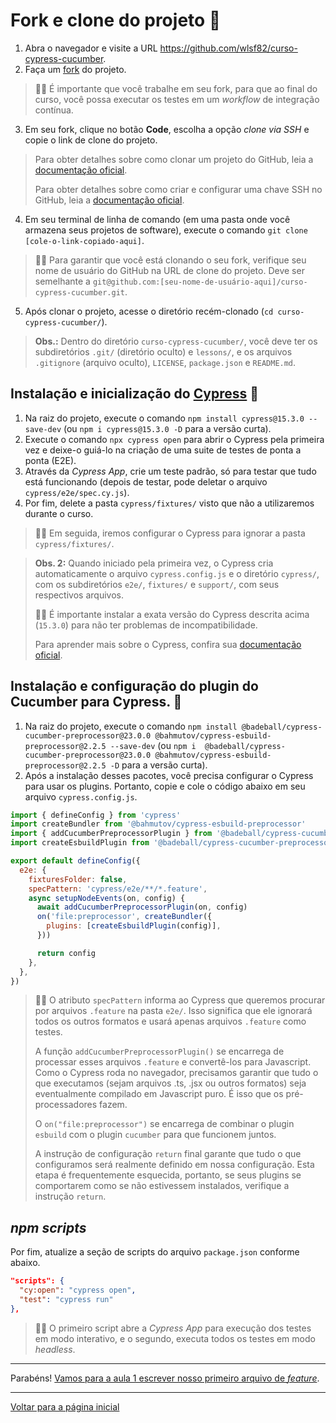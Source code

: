 # Fork e clone do projeto 🐑

1. Abra o navegador e visite a URL <https://github.com/wlsf82/curso-cypress-cucumber>.
2. Faça um [fork]((https://docs.github.com/pt/pull-requests/collaborating-with-pull-requests/working-with-forks/fork-a-repo)) do projeto.

> 👨‍🏫 É importante que você trabalhe em seu fork, para que ao final do curso, você possa executar os testes em um _workflow_ de integração contínua.

3. Em seu fork, clique no botão **Code**, escolha a opção _clone via SSH_ e copie o link de clone do projeto.

> Para obter detalhes sobre como clonar um projeto do GitHub, leia a [documentação oficial](https://docs.github.com/pt/repositories/creating-and-managing-repositories/cloning-a-repository).
>
> Para obter detalhes sobre como criar e configurar uma chave SSH no GitHub, leia a [documentação oficial](https://docs.github.com/pt/authentication/connecting-to-github-with-ssh/about-ssh).

4. Em seu terminal de linha de comando (em uma pasta onde você armazena seus projetos de software), execute o comando `git clone [cole-o-link-copiado-aqui]`.

> 👨‍🏫 Para garantir que você está clonando o seu fork, verifique seu nome de usuário do GitHub na URL de clone do projeto. Deve ser semelhante a `git@github.com:[seu-nome-de-usuário-aqui]/curso-cypress-cucumber.git`.

5. Após clonar o projeto, acesse o diretório recém-clonado (`cd curso-cypress-cucumber/`).

> **Obs.:** Dentro do diretório `curso-cypress-cucumber/`, você deve ter os subdiretórios `.git/` (diretório oculto) e `lessons/`, e os arquivos `.gitignore` (arquivo oculto), `LICENSE`, `package.json` e `README.md`.

## Instalação e inicialização do [Cypress](https://cypress.io) 🌲

1. Na raiz do projeto, execute o comando `npm install cypress@15.3.0 --save-dev` (ou `npm i cypress@15.3.0 -D` para a versão curta).
2. Execute o comando `npx cypress open` para abrir o Cypress pela primeira vez e deixe-o guiá-lo na criação de uma suite de testes de ponta a ponta (E2E).
3. Através da _Cypress App_, crie um teste padrão, só para testar que tudo está funcionando (depois de testar, pode deletar o arquivo `cypress/e2e/spec.cy.js`).
4. Por fim, delete a pasta `cypress/fixtures/` visto que não a utilizaremos durante o curso.

> 👨‍🏫 Em seguida, iremos configurar o Cypress para ignorar a pasta `cypress/fixtures/`.

> **Obs. 2:** Quando iniciado pela primeira vez, o Cypress cria automaticamente o arquivo `cypress.config.js` e o diretório `cypress/`, com os subdiretórios `e2e/`, `fixtures/` e `support/`, com seus respectivos arquivos.
>
> 👨‍🏫 É importante instalar a exata versão do Cypress descrita acima (`15.3.0`) para não ter problemas de incompatibilidade.
>
> Para aprender mais sobre o Cypress, confira sua [documentação oficial](https://docs.cypress.io/).

## Instalação e configuração do plugin do Cucumber para Cypress. 🥒

1. Na raiz do projeto, execute o comando `npm install @badeball/cypress-cucumber-preprocessor@23.0.0 @bahmutov/cypress-esbuild-preprocessor@2.2.5 --save-dev` (ou `npm i  @badeball/cypress-cucumber-preprocessor@23.0.0 @bahmutov/cypress-esbuild-preprocessor@2.2.5 -D` para a versão curta).
2. Após a instalação desses pacotes, você precisa configurar o Cypress para usar os plugins. Portanto, copie e cole o código abaixo em seu arquivo `cypress.config.js`.

```js
import { defineConfig } from 'cypress'
import createBundler from '@bahmutov/cypress-esbuild-preprocessor'
import { addCucumberPreprocessorPlugin } from '@badeball/cypress-cucumber-preprocessor'
import createEsbuildPlugin from '@badeball/cypress-cucumber-preprocessor/esbuild'

export default defineConfig({
  e2e: {
    fixturesFolder: false,
    specPattern: 'cypress/e2e/**/*.feature',
    async setupNodeEvents(on, config) {
      await addCucumberPreprocessorPlugin(on, config)
      on('file:preprocessor', createBundler({
        plugins: [createEsbuildPlugin(config)],
      }))

      return config
    },
  },
})

```

> 👨‍🏫 O atributo `specPattern` informa ao Cypress que queremos procurar por arquivos `.feature` na pasta `e2e/`. Isso significa que ele ignorará todos os outros formatos e usará apenas arquivos `.feature` como testes.
>
> A função `addCucumberPreprocessorPlugin()` se encarrega de processar esses arquivos `.feature` e convertê-los para Javascript. Como o Cypress roda no navegador, precisamos garantir que tudo o que executamos (sejam arquivos .ts, .jsx ou outros formatos) seja eventualmente compilado em Javascript puro. É isso que os pré-processadores fazem.
>
> O `on("file:preprocessor")` se encarrega de combinar o plugin `esbuild` com o plugin `cucumber` para que funcionem juntos.
>
> A instrução de configuração `return` final garante que tudo o que configuramos será realmente definido em nossa configuração. Esta etapa é frequentemente esquecida, portanto, se seus plugins se comportarem como se não estivessem instalados, verifique a instrução `return`.

## _npm scripts_

Por fim, atualize a seção de scripts do arquivo `package.json` conforme abaixo.

```json
"scripts": {
  "cy:open": "cypress open",
  "test": "cypress run"
},
```

> 👨‍🏫 O primeiro script abre a _Cypress App_ para execução dos testes em modo interativo, e o segundo, executa todos os testes em modo _headless_.

___

Parabéns! [Vamos para a aula 1 escrever nosso primeiro arquivo de _feature_](./1.md).

___

[Voltar para a página inicial](../README.md)
